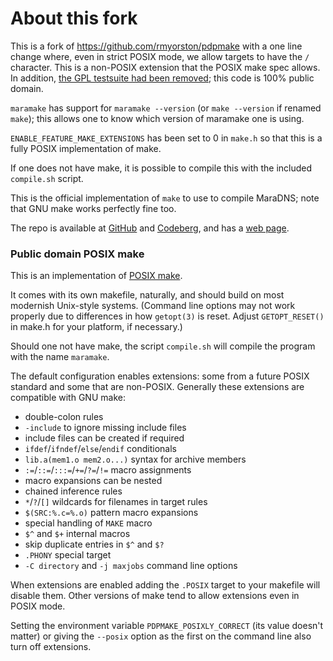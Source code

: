 # About this fork

This is a fork of https://github.com/rmyorston/pdpmake with
a one line change where, even in strict POSIX mode, we allow
targets to have the `/` character.  This is a non-POSIX extension
that the POSIX make spec allows.  In addition, [the GPL testsuite
had been removed](https://github.com/rmyorston/pdpmake/issues/20); this
code is 100% public domain.

`maramake` has support for `maramake --version` (or `make --version` 
if renamed `make`); this allows one to know which version of maramake 
one is using.

`ENABLE_FEATURE_MAKE_EXTENSIONS` has been set to 0 in `make.h` so
that this is a fully POSIX implementation of make.

If one does not have make, it is possible to compile this with 
the included `compile.sh` script.

This is the official implementation of `make` to use to compile
MaraDNS; note that GNU make works perfectly fine too.

The repo is available at 
[GitHub](https://github.com/samboy/maramake) and
[Codeberg](https://codeberg.org/samboy/maramake), and has a 
[web page](https://maradns.samiam.org/maramake).

### Public domain POSIX make

This is an implementation of [POSIX make](https://pubs.opengroup.org/onlinepubs/9699919799/utilities/make.html).

It comes with its own makefile, naturally, and should build on most
modernish Unix-style systems.  (Command line options may not work
properly due to differences in how `getopt(3)` is reset.  Adjust
`GETOPT_RESET()` in make.h for your platform, if necessary.)

Should one not have make, the script `compile.sh` will compile the 
program with the name `maramake`.  

The default configuration enables extensions:  some from a future POSIX
standard and some that are non-POSIX.  Generally these extensions are
compatible with GNU make:

 - double-colon rules
 - `-include` to ignore missing include files
 - include files can be created if required
 - `ifdef`/`ifndef`/`else`/`endif` conditionals
 - `lib.a(mem1.o mem2.o...)` syntax for archive members
 - `:=`/`::=`/`:::=`/`+=`/`?=`/`!=` macro assignments
 - macro expansions can be nested
 - chained inference rules
 - `*`/`?`/`[]` wildcards for filenames in target rules
 - `$(SRC:%.c=%.o)` pattern macro expansions
 - special handling of `MAKE` macro
 - `$^` and `$+` internal macros
 - skip duplicate entries in `$^` and `$?`
 - `.PHONY` special target
 - `-C directory` and `-j maxjobs` command line options

When extensions are enabled adding the `.POSIX` target to your makefile
will disable them.  Other versions of make tend to allow extensions even
in POSIX mode.

Setting the environment variable `PDPMAKE_POSIXLY_CORRECT` (its value
doesn't matter) or giving the `--posix` option as the first on the
command line also turn off extensions.
